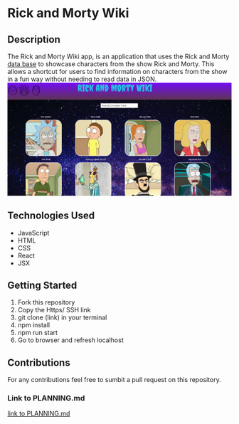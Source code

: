 # Rick and Morty Wiki

## Description 
The Rick and Morty Wiki app, is an application that uses the Rick and Morty [data base](https://rickandmortyapi.com/) to showcase characters from the show Rick and Morty. This allows a shortcut for users to find information on characters from the show in a fun way without needing to read data in JSON. 
![App Image](./Image/Screenshot.png)

## Technologies Used
* JavaScript
* HTML
* CSS
* React
* JSX 

## Getting Started 
1. Fork this repository
2. Copy the Https/ SSH link 
3. git clone (link) in your terminal
4. npm install 
5. npm run start
6. Go to browser and refresh localhost

## Contributions 
For any contributions feel free to sumbit a pull request on this repository. 

### Link to PLANNING.md
[link to PLANNING.md](Planning.md)